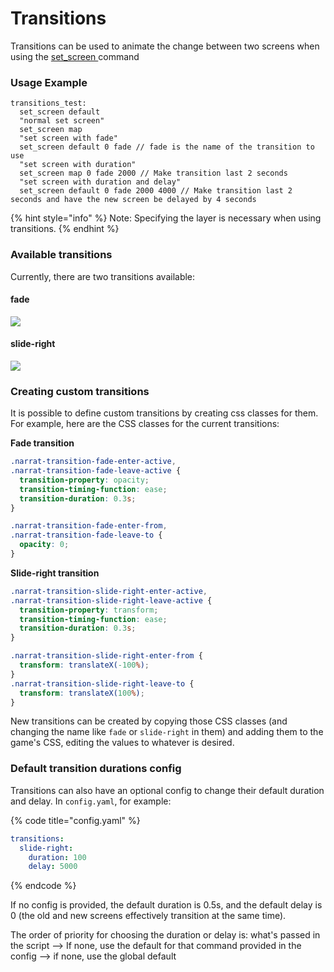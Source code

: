 # Transitions

Transitions can be used to animate the change between two screens when using the [set\_screen ](../functions-documentation/left-side-viewport-commands/set-screen.md)command

### Usage Example

```renpy
transitions_test:
  set_screen default
  "normal set screen"
  set_screen map
  "set screen with fade"
  set_screen default 0 fade // fade is the name of the transition to use
  "set screen with duration"
  set_screen map 0 fade 2000 // Make transition last 2 seconds
  "set screen with duration and delay"
  set_screen default 0 fade 2000 4000 // Make transition last 2 seconds and have the new screen be delayed by 4 seconds
```

{% hint style="info" %}
Note: Specifying the layer is necessary when using transitions.
{% endhint %}

### Available transitions

Currently, there are two transitions available:

#### fade

![](../.gitbook/assets/transition.gif)

#### slide-right

![](../.gitbook/assets/transition2.gif)



### **Creating custom transitions**

It is possible to define custom transitions by creating css classes for them. For example, here are the CSS classes for the current transitions:

**Fade transition**

```css
.narrat-transition-fade-enter-active,
.narrat-transition-fade-leave-active {
  transition-property: opacity;
  transition-timing-function: ease;
  transition-duration: 0.3s;
}

.narrat-transition-fade-enter-from,
.narrat-transition-fade-leave-to {
  opacity: 0;
}
```



**Slide-right transition**

```css
.narrat-transition-slide-right-enter-active,
.narrat-transition-slide-right-leave-active {
  transition-property: transform;
  transition-timing-function: ease;
  transition-duration: 0.3s;
}

.narrat-transition-slide-right-enter-from {
  transform: translateX(-100%);
}
.narrat-transition-slide-right-leave-to {
  transform: translateX(100%);
}
```

New transitions can be created by copying those CSS classes (and changing the name like `fade` or `slide-right` in them) and adding them to the game's CSS, editing the values to whatever is desired.

####

### Default transition durations config

Transitions can also have an optional config to change their default duration and delay. In `config.yaml`, for example:

{% code title="config.yaml" %}
```yaml
transitions:
  slide-right:
    duration: 100
    delay: 5000
```
{% endcode %}

If no config is provided, the default duration is 0.5s, and the default delay is 0 (the old and new screens effectively transition at the same time).

The order of priority for choosing the duration or delay is: what's passed in the script --> If none, use the default for that command provided in the config -->  if none, use the global default
